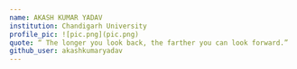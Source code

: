 ```yaml
---
name: AKASH KUMAR YADAV
institution: Chandigarh University 
profile_pic: ![pic.png](pic.png)
quote: “ The longer you look back, the farther you can look forward.” 
github_user: akashkumaryadav
---
```

